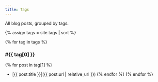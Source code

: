 ```yaml
---
title: Tags
---
```


All blog posts, grouped by tags.

{% assign tags = site.tags | sort %}

{% for tag in tags %}
<h3>#{{ tag[0] }}</h3>

{% for post in tag[1] %}
- [{{ post.title }}]({{ post.url | relative_url }})
{% endfor %}
{% endfor %}
